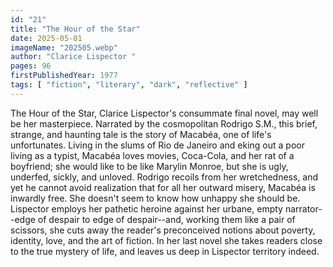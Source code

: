 ```yaml
---
id: "21"
title: "The Hour of the Star"
date: 2025-05-01
imageName: "202505.webp"
author: "Clarice Lispector "
pages: 96
firstPublishedYear: 1977
tags: [ "fiction", "literary", "dark", "reflective" ]
---
```

The Hour of the Star, Clarice Lispector's consummate final novel, may well be her masterpiece. Narrated by the cosmopolitan Rodrigo S.M., this brief, strange, and haunting tale is the story of Macabéa, one of life's unfortunates. Living in the slums of Rio de Janeiro and eking out a poor living as a typist, Macabéa loves movies, Coca-Cola, and her rat of a boyfriend; she would like to be like Marylin Monroe, but she is ugly, underfed, sickly, and unloved. Rodrigo recoils from her wretchedness, and yet he cannot avoid realization that for all her outward misery, Macabéa is inwardly free. She doesn't seem to know how unhappy she should be. Lispector employs her pathetic heroine against her urbane, empty narrator--edge of despair to edge of despair--and, working them like a pair of scissors, she cuts away the reader's preconceived notions about poverty, identity, love, and the art of fiction. In her last novel she takes readers close to the true mystery of life, and leaves us deep in Lispector territory indeed.